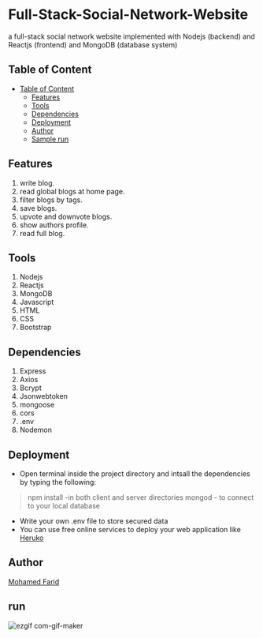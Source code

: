 # Full-Stack-Social-Network-Website
a full-stack social network website implemented with Nodejs (backend) and Reactjs (frontend) and MongoDB (database system)

## Table of Content
* [Table of Content](#table-of-content)
  * [Features](#features)
  * [Tools](#tools)
  * [Dependencies](#dependencies)
  * [Deployment](#deployment)
  * [Author](#author)
  * [Sample run](#run)
  
## Features
1. write blog.
2. read global blogs at home page.
3. filter blogs by tags.
4. save blogs.
5. upvote and downvote blogs.
6. show authors profile.
7. read full blog.

## Tools
1. Nodejs
2. Reactjs
3. MongoDB
4. Javascript
5. HTML
6. CSS
7. Bootstrap

## Dependencies
1. Express
2. Axios
3. Bcrypt
4. Jsonwebtoken
5. mongoose
6. cors
7. .env
8. Nodemon


## Deployment
- Open terminal inside the project directory and intsall the dependencies by typing the following:
> npm install -in both client and server directories
> mongod - to connect to your local database
- Write your own .env file to store secured data
- You can use free online services to deploy your web application like [Heruko](https://heroku.com/)

## Author
[Mohamed Farid](https://github.com/MohamedFarid612)

## run
![ezgif com-gif-maker](https://user-images.githubusercontent.com/84376570/191742674-5d4cfca2-f1ff-45e0-9389-f83622d58d00.gif)
